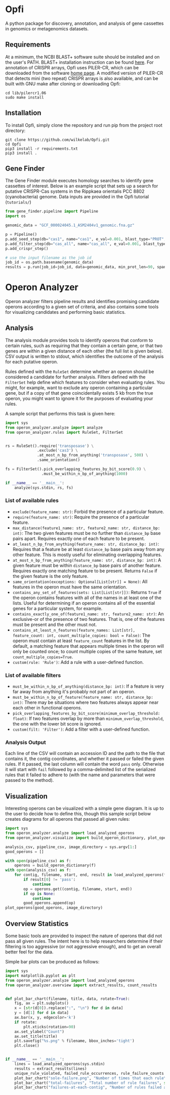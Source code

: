 # Opfi

A python package for discovery, annotation, and analysis of gene cassettes in genomics or metagenomics datasets.

## Requirements

At a minimum, the NCBI BLAST+ software suite should be installed and on the user's PATH. BLAST+ installation instruction can be found [here](https://www.ncbi.nlm.nih.gov/books/NBK279671/). For annotation of CRISPR arrays, Opfi uses PILER-CR, which can be downloaded from the software [home page](https://www.drive5.com/pilercr/). A modified version of PILER-CR that detects mini (two repeat) CRISPR arrays is also available, and can be built with GNU make after cloning or downloading Opfi:

```
cd lib/pilercr1.06
sudo make install
```

## Installation

To install Opfi, simply clone the repository and run pip from the project root directory:

```
git clone https://github.com/wilkelab/Opfi.git
cd Opfi
pip3 install -r requirements.txt
pip3 install .
```

## Gene Finder

The Gene Finder module executes homology searches to identify gene cassettes of interest. Below is an example script that sets up a search for putative CRISPR-Cas systems in the Rippkaea orientalis PCC 8802 (cyanobacteria) genome. Data inputs are provided in the Opfi tutorial (`tutorials/`)

```python
from gene_finder.pipeline import Pipeline
import os

genomic_data = "GCF_000024045.1_ASM2404v1_genomic.fna.gz"

p = Pipeline()
p.add_seed_step(db="cas1", name="cas1", e_val=0.001, blast_type="PROT", num_threads=1)
p.add_filter_step(db="cas_all", name="cas_all", e_val=0.001, blast_type="PROT", num_threads=1)
p.add_crispr_step()

# use the input filename as the job id
job_id = os.path.basename(genomic_data)
results = p.run(job_id=job_id, data=genomic_data, min_prot_len=90, span=10000, gzip=True)
```

# Operon Analyzer

Operon analyzer filters pipeline results and identifies promising candidate operons according to a given set of criteria, and also contains some tools for visualizing candidates and performing basic statistics.

## Analysis

The analysis module provides tools to identify operons that conform to certain rules, such as requiring that they contain a certain gene, or that two genes are within a given distance of each other (the full list is given below). CSV output is written to stdout, which identifies the outcome of the analysis for each putative operon.

Rules defined with the `RuleSet` determine whether an operon should be considered a candidate for further analysis. 
Filters defined with the `FilterSet` help define which features to consider when evaluating rules. You might, for example, want to exclude any operon containing a particular gene, but if a copy of that gene coincidentally exists 5 kb from the true operon, you might want to ignore it for the purposes of evaluating your rules. 

A sample script that performs this task is given here:

```python
import sys
from operon_analyzer.analyze import analyze
from operon_analyzer.rules import RuleSet, FilterSet


rs = RuleSet().require('transposase') \
              .exclude('cas3') \
              .at_most_n_bp_from_anything('transposase', 500) \
              .same_orientation()

fs = FilterSet().pick_overlapping_features_by_bit_score(0.9) \
                .must_be_within_n_bp_of_anything(1000)

if __name__ == '__main__':
    analyze(sys.stdin, rs, fs)
```

### List of available rules

  * `exclude(feature_name: str)`: Forbid the presence of a particular feature. 
  * `require(feature_name: str)`: Require the presence of a particular feature. 
  * `max_distance(feature1_name: str, feature2_name: str, distance_bp: int)`: The two given features must be no further than `distance_bp` base pairs apart. Requires exactly one of each feature to be present.
  * `at_least_n_bp_from_anything(feature_name: str, distance_bp: int)`: Requires that a feature be at least `distance_bp` base pairs away from any other feature.  This is mostly useful for eliminating overlapping features.
  * `at_most_n_bp_from_anything(feature_name: str, distance_bp: int)`: A given feature must be within `distance_bp` base pairs of another feature. Requires exactly one matching feature to be present. Returns `False` if the given feature is the only feature.
  * `same_orientation(exceptions: Optional[List[str]] = None)`: All features in the operon must have the same orientation.
  * `contains_any_set_of_features(sets: List[List[str]])`: Returns `True` if the operon contains features with all of the names in at least one of the lists. Useful for determining if an operon contains all of the essential genes for a particular system, for example.
  * `contains_exactly_one_of(feature1_name: str, feature2_name: str)`: An exclusive-or of the presence of two features.  That is, one of the features must be present and the other must not.
  * `contains_at_least_n_features(feature_names: List[str], feature_count: int, count_multiple_copies: bool = False)`: The operon must contain at least `feature_count` features in the list. By default, a matching feature that appears multiple times in the operon will only be counted once; to count multiple copies of the same feature, set `count_multiple_copies=True`.
  * `custom(rule: 'Rule')`: Add a rule with a user-defined function. 

### List of available filters

  * `must_be_within_n_bp_of_anything(distance_bp: int)`: If a feature is very far away from anything it's probably not part of an operon.
  * `must_be_within_n_bp_of_feature(feature_name: str, distance_bp: int)`: There may be situations where two features always appear near each other in functional operons.  
  * `pick_overlapping_features_by_bit_score(minimum_overlap_threshold: float)`: If two features overlap by more than `minimum_overlap_threshold`, the one with the lower bit score is ignored.
  * `custom(filt: 'Filter')`: Add a filter with a user-defined function. 

### Analysis Output 

Each line of the CSV will contain an accession ID and the path to the file that contains it, the contig coordinates, and whether it passed or failed the given rules. If it passed, the last column will contain the word `pass` only. Otherwise it will start with `fail` followed by a comma-delimited list of the serialized rules that it failed to adhere to (with the name and parameters that were passed to the method).

## Visualization

Interesting operons can be visualized with a simple gene diagram. It is up to the user to decide how to define this, though this sample script below creates diagrams for all operons that passed all given rules:

```python
import sys
from operon_analyzer.analyze import load_analyzed_operons
from operon_analyzer.visualize import build_operon_dictionary, plot_operons

analysis_csv, pipeline_csv, image_directory = sys.argv[1:]
good_operons = []

with open(pipeline_csv) as f:
    operons = build_operon_dictionary(f)
with open(analysis_csv) as f:
    for contig, filename, start, end, result in load_analyzed_operons(f):
        if result[0] != 'pass':
            continue
        op = operons.get((contig, filename, start, end))
        if op is None:
            continue
        good_operons.append(op)
plot_operons(good_operons, image_directory)
```

## Overview Statistics

Some basic tools are provided to inspect the nature of operons that did not pass all given rules. The intent here is to help researchers determine if their filtering is too aggressive (or not aggressive enough), and to get an overall better feel for the data.

Simple bar plots can be produced as follows:

```python
import sys
import matplotlib.pyplot as plt
from operon_analyzer.analyze import load_analyzed_operons
from operon_analyzer.overview import extract_results, count_results


def plot_bar_chart(filename, title, data, rotate=True):
    fig, ax = plt.subplots()
    x = [str(d[0]).replace(":", "\n") for d in data]
    y = [d[1] for d in data]
    ax.bar(x, y, edgecolor='k')
    if rotate:
        plt.xticks(rotation=90)
    ax.set_ylabel("Count")
    ax.set_title(title)
    plt.savefig("%s.png" % filename, bbox_inches='tight')
    plt.close()


if __name__ == '__main__':
    lines = load_analyzed_operons(sys.stdin)
    results = extract_results(lines)
    unique_rule_violated, failed_rule_occurrences, rule_failure_counts = count_results(results)
    plot_bar_chart("sole-failure.png", "Number of times that each rule\nwas the only one that failed", sorted(unique_rule_violated.items()))
    plot_bar_chart("total-failures", "Total number of rule failures", sorted(failed_rule_occurrences.items()))
    plot_bar_chart("failures-at-each-contig", "Number of rules failed at each contig", sorted(rule_failure_counts.items()), rotate=False)
```
